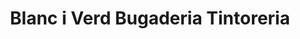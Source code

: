 ---
title: "Blanc i Verd Bugaderia Tintoreria"
url: /santa-coloma-de-cervello/blanc-i-verd-bugaderia-tintoreria/
shop: Wäscherei
---